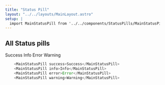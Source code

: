 ```yaml
---
title: "Status Pill"
layout: "../../layouts/MainLayout.astro"
setup: |
  import MainStatusPill from '../../components/StatusPills/MainStatusPill.vue'
---
```


## All Status pills

<div class="component-preview">
    <MainStatusPill success>Success</MainStatusPill>
    <MainStatusPill info>Info</MainStatusPill>
    <MainStatusPill error>Error</MainStatusPill>
    <MainStatusPill warning>Warning</MainStatusPill>
</div>

```js
    <MainStatusPill success>Success</MainStatusPill>
    <MainStatusPill info>Info</MainStatusPill>
    <MainStatusPill error>Error</MainStatusPill>
    <MainStatusPill warning>Warning</MainStatusPill>
```
